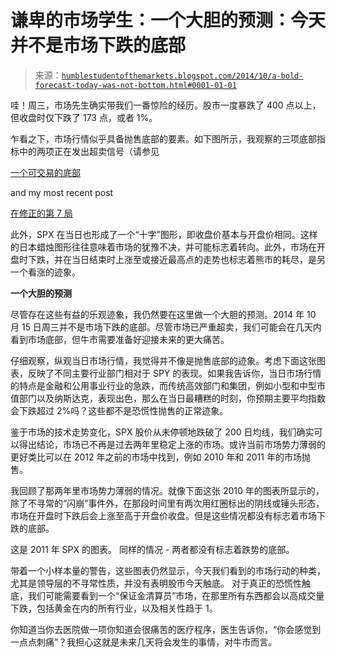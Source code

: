 <!--yml

类别：未分类

日期：2024 年 05 月 18 日 03:31:23

-->

# 谦卑的市场学生：一个大胆的预测：今天并不是市场下跌的底部

> 来源：[`humblestudentofthemarkets.blogspot.com/2014/10/a-bold-forecast-today-was-not-bottom.html#0001-01-01`](https://humblestudentofthemarkets.blogspot.com/2014/10/a-bold-forecast-today-was-not-bottom.html#0001-01-01)

哇！周三，市场先生确实带我们一番惊险的经历。股市一度暴跌了 400 点以上，但收盘时仅下跌了 173 点，或者 1%。

乍看之下，市场行情似乎具备抛售底部的要素。如下图所示，我观察的三项底部指标中的两项正在发出超卖信号（请参见

[一个可交易的底部](http://humblestudentofthemarkets.blogspot.com/2014/08/a-tradable-bottom.html)

and my most recent post

[在修正的第 7 局](http://humblestudentofthemarkets.blogspot.com/2014/10/in-7th-inning-of-correction.html)

此外，SPX 在当日也形成了一个“十字”图形，即收盘价基本与开盘价相同。这样的日本蜡烛图形往往意味着市场的犹豫不决，并可能标志着转向。此外，市场在开盘时下跌，并在当日结束时上涨至或接近最高点的走势也标志着熊市的耗尽，是另一个看涨的迹象。

**一个大胆的预测**

尽管存在这些有益的乐观迹象，我仍然要在这里做一个大胆的预测。2014 年 10 月 15 日周三并不是市场下跌的底部。尽管市场已严重超卖，我们可能会在几天内看到市场底部，但牛市需要准备好迎接未来的更大痛苦。

仔细观察，纵观当日市场行情，我觉得并不像是抛售底部的迹象。考虑下面这张图表，反映了不同主要行业部门相对于 SPY 的表现。如果我告诉你，当日市场行情的特点是金融和公用事业行业的急跌，而传统高效部门和集团，例如小型和中型市值部门以及纳斯达克，表现出色，那么在当日最糟糕的时刻，你预期主要平均指数会下跌超过 2%吗？这些都不是恐慌性抛售的正常迹象。

鉴于市场的技术走势变化，SPX 股价从未停顿地跌破了 200 日均线，我们确实可以得出结论，市场已不再是过去两年里稳定上涨的市场。或许当前市场势力薄弱的更好类比可以在 2012 年之前的市场中找到，例如 2010 年和 2011 年的市场抛售。

我回顾了那两年里市场势力薄弱的情况。就像下面这张 2010 年的图表所显示的，除了不寻常的“闪崩”事件外，在那段时间里有两次用红圈标出的阴线或锤头形态，市场在开盘时下跌后会上涨至高于开盘价收盘。但是这些情况都没有标志着市场下跌的底部。

这是 2011 年 SPX 的图表。 同样的情况 - 两者都没有标志着跌势的底部。

带着一个小样本量的警告，这些图表仍然显示，今天我们看到的市场行动的种类，尤其是领导层的不寻常性质，并没有表明股市今天触底。 对于真正的恐慌性触底，我们可能需要看到一个“保证金清算员”市场，在那里所有东西都会以高成交量下跌，包括黄金在内的所有行业，以及相关性趋于 1。

你知道当你去医院做一项你知道会很痛苦的医疗程序，医生告诉你，“你会感觉到一点点刺痛”？我担心这就是未来几天将会发生的事情，对牛市而言。
